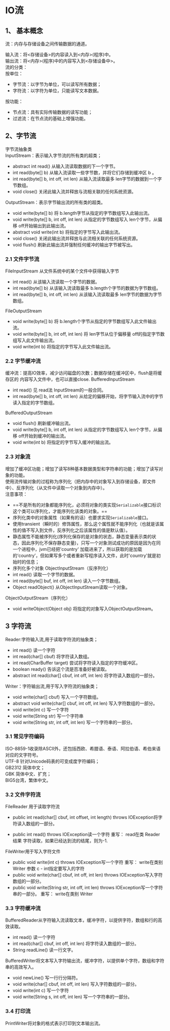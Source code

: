 # IO流
## 1、 基本概念
流：内存与存储设备之间传输数据的通道。   

输入流：将<存储设备>的内容读入到<内存>(程序)中。  
输出流：将<内存>(程序)中的内容写入到<存储设备中>。  
流的分类：  
按单位：  
* 字节流：以字节为单位，可以读写所有数据；  
* 字符流：以字符为单位，只能读写文本数据。  

按功能：  
* 节点流：具有实际传输数据的读写功能；  
* 过滤流：在节点流的基础上增强功能。  
## 2、字节流
字节流抽象类  
InputStream：表示输入字节流的所有类的超类； 
*  abstract int read() 
   从输入流读取数据的下一个字节。  
*  int read(byte[] b) 
   从输入流读取一些字节数，并将它们存储到缓冲区 b 。  
*  int read(byte[] b, int off, int len) 
   从输入流读取最多 len字节的数据到一个字节数组。  
* void close() 
  关闭此输入流并释放与流相关联的任何系统资源。  

OutputStream：表示字节输出流的所有类的超类。  
* void write(byte[] b)
  将 b.length字节从指定的字节数组写入此输出流。  
* void write(byte[] b, int off, int len) 
  从指定的字节数组写入 len个字节，从偏移 off开始输出到此输出流。  
* abstract void write(int b) 
  将指定的字节写入此输出流。  
* void close() 
   关闭此输出流并释放与此流相关联的任何系统资源。  
* void flush() 
   刷新此输出流并强制任何缓冲的输出字节被写出。  

### 2.1 文件字节流
FileInputStream 从文件系统中的某个文件中获得输入字节  
* int read() 
  从该输入流读取一个字节的数据。  
* int read(byte[] b) 
  从该输入流读取最多 b.length个字节的数据为字节数组。  
* int read(byte[] b, int off, int len) 
  从该输入流读取最多 len字节的数据为字节数组。  


FileOutputStream  
* void write(byte[] b) 
  将 b.length个字节从指定的字节数组写入此文件输出流。  
* void write(byte[] b, int off, int len) 
  将 len字节从位于偏移量 off的指定字节数组写入此文件输出流。  
* void write(int b) 
  将指定的字节写入此文件输出流。  
### 2.2 字节缓冲流
缓冲流：提高IO效率，减少访问磁盘的次数；数据存储在缓冲区中，flush是将缓存区的
内容写入文件中，也可以直接close.
BufferedInputStream  
* int read() 
  见 read法 InputStream的一般合同。  
* int read(byte[] b, int off, int len) 
  从给定的偏移开始，将字节输入流中的字节读入指定的字节数组。 

BufferedOutputStream
* void flush() 
  刷新缓冲输出流。  
* void write(byte[] b, int off, int len) 
  从指定的字节数组写入 len个字节，从偏移 off开始到缓冲的输出流。  
* void write(int b) 
  将指定的字节写入缓冲的输出流。  

### 2.3 对象流
增加了缓冲区功能；增加了读写8种基本数据类型和字符串的功能；增加了读写对象的功能。  
使用流传输对象的过程称为序列化（把内存中的对象写入到存储设备，即文件中）、反序列化（从文件中读取一个对象到内存中）。  
注意事项：  
* ==不是所有的对象都能序列化，必须将对象的类实现`Serializable`接口标识这个类可以序列化，才能序列化该类的对象。==  
* 序列化类中的对象属性（如果有的话）也要求实现`Serializable`接口。  
* 使用transient（瞬时的）修饰属性，那么这个属性就不能序列化（也就是该属性的值不写入到文件，反序列化之后该属性的值是默认值）。  
* 静态属性不能被序列化(序列化保存的是对象的状态，静态变量表示类的状态，因此序列化不保存静态变量)，只写一个对象测试成功的原因是因为在同一个进程中，jvm已经把'country'
加载进来了，所以获取的是加载的‘country’，但如果写多个或者重新写程序读入文件，此时'country'就是初始时的信息；  
* 序列化多个对象
ObjectInputStream（反序列化）  
* int read() 
  读取一个字节的数据。  
*  int read(byte[] buf, int off, int len) 
  读入一个字节数组。  
* Object readObject() 
  从ObjectInputStream读取一个对象。  

ObjectOutputStream（序列化）  
* void writeObject(Object obj) 
  将指定的对象写入ObjectOutputStream。  

## 3 字符流
Reader:字符输入流,用于读取字符流的抽象类；  
* int read() 
  读一个字符  
* int read(char[] cbuf) 
  将字符读入数组。  
* int read(CharBuffer target) 
尝试将字符读入指定的字符缓冲区。  
* boolean ready() 
告诉这个流是否准备好被读取。 
* abstract int read(char[] cbuf, int off, int len) 
  将字符读入数组的一部分。   

Writer：字符输出流,用于写入字符流的抽象类；  
* void write(char[] cbuf) 
  写入一个字符数组。  
* abstract void write(char[] cbuf, int off, int len) 
  写入字符数组的一部分。  
* void write(int c) 
  写一个字符  
* void write(String str) 
  写一个字符串  
* void write(String str, int off, int len) 
  写一个字符串的一部分。  

### 3.1 常见字符编码
ISO-8859-1收录除ASCII外，还包括西欧、希腊语、泰语、阿拉伯语、希伯来语对应的文字符号。  
UTF-8 针对Unicode码表的可变成度字符编码；  
GB2312 简体中文；  
GBK 简体中文、扩充；  
BIG5台湾，繁体中文。  
### 3.2 文件字符流  
FileReader 用于读取字符流  
* public int read(char[] cbuf, int offset,
                  int length)
           throws IOException将字符读入数组的一部分。 

* public int read()
           throws IOException读一个字符 
  重写： 
  read在类 Reader 
  结果 
  字符读取，如果已经达到流的结尾，则为-1.  
  
FileWriter用于写入字符文件  
* public void write(int c)
             throws IOException写一个字符 
  重写： 
  write在类别 Writer 
  参数 
  c - int指定要写入的字符 
* public void write(char[] cbuf,
                    int off,
                    int len)
             throws IOException写入字符数组的一部分。 
* public void write(String str,
                    int off,
                    int len)
             throws IOException写一个字符串的一部分。 
  重写： 
  write在类别 Writer 
### 3.3 字符缓冲流
BufferedReader从字符输入流读取文本，缓冲字符，以提供字符，数组和行的高效读取。  
* int read() 
  读一个字符  
* int read(char[] cbuf, int off, int len) 
  将字符读入数组的一部分。  
*  String readLine() 
  读一行文字。  

BufferedWriter将文本写入字符输出流，缓冲字符，以提供单个字符，数组和字符串的高效写入。   
* void newLine() 
  写一行行分隔符。  
*  void write(char[] cbuf, int off, int len) 
  写入字符数组的一部分。  
*  void write(int c) 
  写一个字符  
* void write(String s, int off, int len) 
  写一个字符串的一部分。  

### 3.4 打印流
PrintWriter将对象的格式表示打印到文本输出流。  





